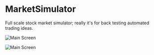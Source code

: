 MarketSimulator
===============

Full scale stock market simulator; really it's for back testing automated trading ideas.

![Main Screen](https://raw.github.com/PJensen/MarketSimulator/master/screenshots/MarketDataSimulator-1.png)

![Main Screen](https://raw.github.com/PJensen/MarketSimulator/master/screenshots/MarketDataSimulator-2.png)

